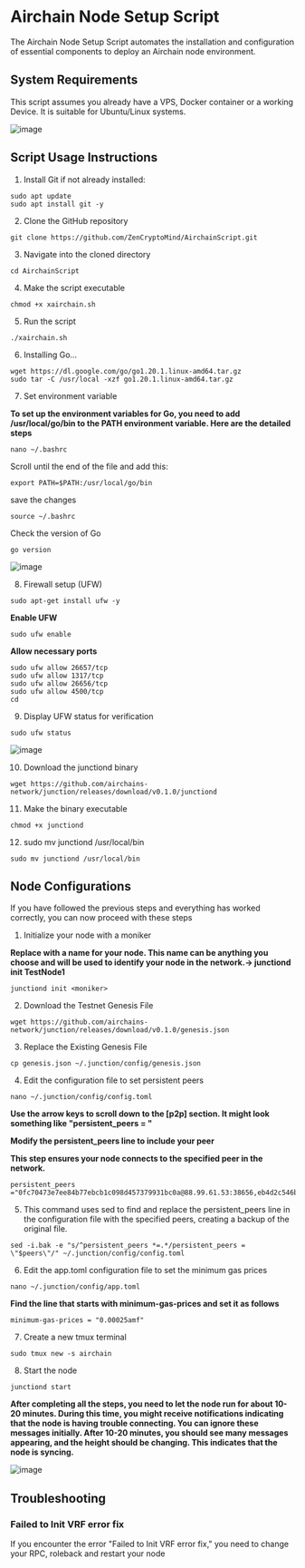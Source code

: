 # Airchain Node Setup Script
The Airchain Node Setup Script automates the installation and configuration of essential components to deploy an Airchain node environment.

## System Requirements

This script assumes you already have a VPS, Docker container or a working Device. It is suitable for Ubuntu/Linux systems.

![image](https://github.com/ZenCryptoMind/AirchainScript/assets/173910157/ce142925-2db7-4521-988b-29e3eb4342f0)


## Script Usage Instructions

1. Install Git if not already installed:
```
sudo apt update
sudo apt install git -y
```

2. Clone the GitHub repository
```
git clone https://github.com/ZenCryptoMind/AirchainScript.git
```

3. Navigate into the cloned directory
```
cd AirchainScript
```

4. Make the script executable
```
chmod +x xairchain.sh
```

5. Run the script
```
./xairchain.sh
```

6.  Installing Go...
```
wget https://dl.google.com/go/go1.20.1.linux-amd64.tar.gz
sudo tar -C /usr/local -xzf go1.20.1.linux-amd64.tar.gz
```
7. Set environment variable 

**To set up the environment variables for Go, you need to add /usr/local/go/bin to the PATH environment variable. Here are the detailed steps**
```
nano ~/.bashrc
```

Scroll until the end of the file and add this:

```
export PATH=$PATH:/usr/local/go/bin
```

save the changes
```
source ~/.bashrc
```

Check the version of Go
```
go version
```
![image](https://github.com/ZenCryptoMind/AirchainScript/assets/173910157/a3aea73d-e67c-4362-87f8-fc5526293bc0)

8. Firewall setup (UFW)
```
sudo apt-get install ufw -y
```

**Enable UFW**
```
sudo ufw enable
```

**Allow necessary ports**
```
sudo ufw allow 26657/tcp
sudo ufw allow 1317/tcp
sudo ufw allow 26656/tcp
sudo ufw allow 4500/tcp
cd
```

9. Display UFW status for verification
```
sudo ufw status 
```
![image](https://github.com/ZenCryptoMind/AirchainScript/assets/173910157/25704ce3-42bf-4e68-b316-019b033c71f5)


10. Download the junctiond binary
```
wget https://github.com/airchains-network/junction/releases/download/v0.1.0/junctiond
```

11. Make the binary executable
```
chmod +x junctiond
```

12. sudo mv junctiond /usr/local/bin
```
sudo mv junctiond /usr/local/bin
```

## Node Configurations

If you have followed the previous steps and everything has worked correctly, you can now proceed with these steps

1. Initialize your node with a moniker

**Replace <moniker> with a name for your node. This name can be anything you choose and will be used to identify your node in the network.-> junctiond init TestNode1**
```
junctiond init <moniker>
```

2.  Download the Testnet Genesis File
```
wget https://github.com/airchains-network/junction/releases/download/v0.1.0/genesis.json
```

3.  Replace the Existing Genesis File
```
cp genesis.json ~/.junction/config/genesis.json
```
 
4. Edit the configuration file to set persistent peers
```
nano ~/.junction/config/config.toml
```
**Use the arrow keys to scroll down to the [p2p] section. It might look something like "persistent_peers = "**

**Modify the persistent_peers line to include your peer**

**This step ensures your node connects to the specified peer in the network.**
```
persistent_peers ="0fc70473e7ee84b77ebcb1c098d457379931bc0a@88.99.61.53:38656,eb4d2c546be8d2dc62d41ff5e98ef4ee96d2ff29@46.250.233.5:26656,086d19f4d7542666c8b0cac703f78d4a8d4ec528@135.148.232.105:26656,e09fa8cc6b06b99d07560b6c33443023e6a3b9c6@65.21.131.187:26656,0305205b9c2c76557381ed71ac23244558a51099@162.55.65.162:26656,7d6694fb464a9c9761992f695e6ba1d334403986@164.90.228.66:26656,b2e9bebc16bc35e16573269beba67ffea5932e13@95.111.239.250:26656,23152e91e3bd642bef6508c8d6bd1dbedccf9e56@95.111.237.24:26656,c1e9d12d80ec74b8ddbabdec9e0dad71337ba43f@135.181.82.176:26656,3b429f2c994fa76f9443e517fd8b72dcf60e6590@37.27.11.132:26656,84b6ccf69680c9459b3b78ca4ba80313fa9b315a@159.69.208.30:26656"
```

5. This command uses sed to find and replace the persistent_peers line in the configuration file with the specified peers, creating a backup of the original file.
```
sed -i.bak -e "s/^persistent_peers *=.*/persistent_peers = \"$peers\"/" ~/.junction/config/config.toml
```

6. Edit the app.toml configuration file to set the minimum gas prices
```
nano ~/.junction/config/app.toml
```
**Find the line that starts with minimum-gas-prices and set it as follows**
```
minimum-gas-prices = "0.00025amf"
```

7. Create a new tmux terminal
```
sudo tmux new -s airchain
```

8. Start the node
```
junctiond start
```


**After completing all the steps, you need to let the node run for about 10-20 minutes. During this time, you might receive notifications indicating that the node is having trouble connecting. You can ignore these messages initially. After 10-20 minutes, you should see many messages appearing, and the height should be changing. This indicates that the node is syncing.**

![image](https://github.com/ZenCryptoMind/AirchainScript/assets/173910157/92ceb0da-0f90-4fec-8f21-30d144cd54ef)


## Troubleshooting

### Failed to Init VRF error fix

If you encounter the error "Failed to Init VRF error fix," you need to change your RPC, roleback and restart your node

